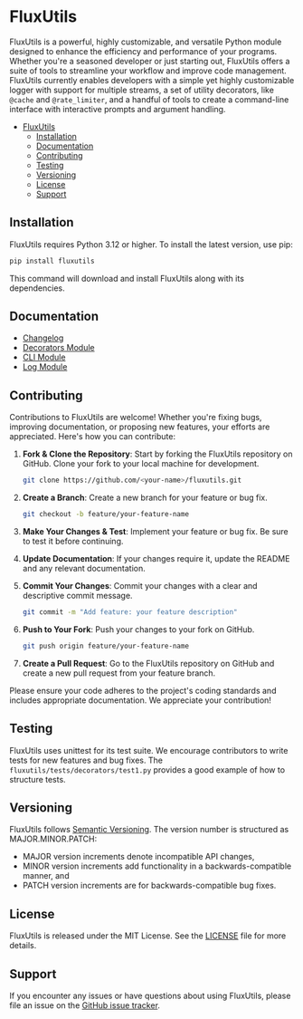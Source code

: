 # FluxUtils

FluxUtils is a powerful, highly customizable, and versatile Python module designed to enhance the efficiency and performance of your programs. Whether you're a seasoned developer or just starting out, FluxUtils offers a suite of tools to streamline your workflow and improve code management. FluxUtils currently enables developers with a simple yet highly customizable logger with support for multiple streams, a set of utility decorators, like `@cache` and `@rate_limiter`, and a handful of tools to create a command-line interface with interactive prompts and argument handling.

- [FluxUtils](#fluxutils)
  - [Installation](#installation)
  - [Documentation](#documentation)
  - [Contributing](#contributing)
  - [Testing](#testing)
  - [Versioning](#versioning)
  - [License](#license)
  - [Support](#support)

## Installation

FluxUtils requires Python 3.12 or higher. To install the latest version, use pip:

```sh
pip install fluxutils
```

This command will download and install FluxUtils along with its dependencies.

## Documentation

- [Changelog](docs/CHANGELOG.md)
- [Decorators Module](docs/modules/decorators.md)
- [CLI Module](docs/modules/cli.md)
- [Log Module](docs/modules/log.md)

## Contributing

Contributions to FluxUtils are welcome! Whether you're fixing bugs, improving documentation, or proposing new features, your efforts are appreciated. Here's how you can contribute:

1. **Fork & Clone the Repository**: Start by forking the FluxUtils repository on GitHub. Clone your fork to your local machine for development.

   ```zsh
   git clone https://github.com/<your-name>/fluxutils.git
   ```

2. **Create a Branch**: Create a new branch for your feature or bug fix.

   ```zsh
   git checkout -b feature/your-feature-name
   ```

3. **Make Your Changes & Test**: Implement your feature or bug fix. Be sure to test it before continuing.
4. **Update Documentation**: If your changes require it, update the README and any relevant documentation.
5. **Commit Your Changes**: Commit your changes with a clear and descriptive commit message.

   ```zsh
   git commit -m "Add feature: your feature description"
   ```

6. **Push to Your Fork**: Push your changes to your fork on GitHub.

   ```zsh
   git push origin feature/your-feature-name
   ```

7. **Create a Pull Request**: Go to the FluxUtils repository on GitHub and create a new pull request from your feature branch.

Please ensure your code adheres to the project's coding standards and includes appropriate documentation. We appreciate your contribution!

## Testing

FluxUtils uses unittest for its test suite. We encourage contributors to write tests for new features and bug fixes. The `fluxutils/tests/decorators/test1.py` provides a good example of how to structure tests.

## Versioning

FluxUtils follows [Semantic Versioning](https://semver.org/). The version number is structured as MAJOR.MINOR.PATCH:

- MAJOR version increments denote incompatible API changes,
- MINOR version increments add functionality in a backwards-compatible manner, and
- PATCH version increments are for backwards-compatible bug fixes.

## License

FluxUtils is released under the MIT License. See the [LICENSE](LICENSE) file for more details.

<!-- ## Acknowledgements

We would like to thank all the contributors who have helped to make FluxUtils better. Your time and effort are greatly appreciated. -->

## Support

If you encounter any issues or have questions about using FluxUtils, please file an issue on the [GitHub issue tracker](https://github.com/DomBom16/fluxutils/issues).
